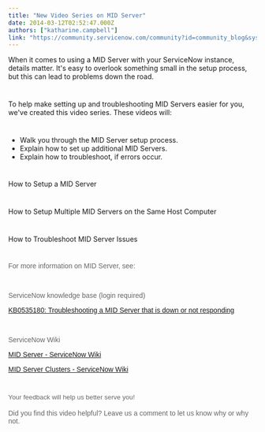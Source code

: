 ```yaml
---
title: "New Video Series on MID Server"
date: 2014-03-12T02:52:47.000Z
authors: ["katharine.campbell"]
link: "https://community.servicenow.com/community?id=community_blog&sys_id=a87dae29dbd0dbc01dcaf3231f9619a7"
---
```

<p class="p1">When it comes to using a MID Server with your ServiceNow instance, details matter. It's easy to overlook something small in the setup process, but this can lead to problems down the road.</p><p class="p2" style="min-height: 8pt; height: 8pt; padding: 0px;">  </p><p class="p1">To help make setting up and troubleshooting MID <span class="s1">Servers </span>easier for you, we've created this video series. These videos will:</p><p class="p2" style="min-height: 8pt; height: 8pt; padding: 0px;">  </p><ul><li>Walk you through the MID <span class="s1">Server</span> setup process.</li><li>Explain how to <span class="s1">set up</span> additional MID <span class="s1">Servers</span>.</li><li><span class="s1">Explain</span> how to troubleshoot<span class="s1">, </span>if errors occur.</li></ul><p style="min-height: 8pt; height: 8pt; padding: 0px;">  </p><p>How to Setup a MID Server</p><p></p><p style="min-height: 8pt; height: 8pt; padding: 0px;">  </p><p>How to Setup Multiple MID Servers on the Same Host Computer</p><p></p><p style="min-height: 8pt; height: 8pt; padding: 0px;">  </p><p>How to Troubleshoot MID Server Issues</p><p></p><p style="min-height: 8pt; height: 8pt; padding: 0px;">  </p><p class="p1" style="font-family: arial, sans-serif; color: #666666;"><span class="s1" style="font-weight: inherit; font-style: inherit; font-family: inherit;">For more information on MID Server, see:</span></p><p class="p1" style="font-family: arial, sans-serif; color: #666666;"><span class="s1" style="font-weight: inherit; font-style: inherit; font-family: inherit;"><br/></span></p><p class="p1" style="font-family: arial, sans-serif; color: #666666;"><span class="s1" style="font-weight: inherit; font-style: inherit; font-family: inherit;">ServiceNow knowledge base (login required) </span></p><p class="p1" style="font-family: arial, sans-serif; color: #666666;"><span class="s1" style="font-weight: inherit; font-style: inherit; font-family: inherit;"><span class="s1"><a title="k-external-small" class="jive-link-external-small" href="https://hi.service-now.com/kb_view.do?sysparm_article=KB0535180&amp;ni.dependent.topic=kb_knowledge.category&amp;sysparm_category=&amp;sysparm_ck=75515f83001b19445c9a4a0d77470aec4720de641a67e3f63658de69809e4910a0d67a25&amp;sysparm_nameofstack=&amp;sysparm_product=&amp;sysparm_search=KB0535180&amp;sysparm_topic=" rel="nofollow" target="_blank">KB0535180: Troubleshooting a MID Server that is down or not responding</a></span></span></p><p class="p1" style="font-family: arial, sans-serif; color: #666666;"><span class="s1" style="font-weight: inherit; font-style: inherit; font-family: inherit;"><br/></span></p><p class="p1" style="font-family: arial, sans-serif; color: #666666;"><span class="s1" style="font-weight: inherit; font-style: inherit; font-family: inherit;">ServiceNow Wiki</span></p><p class="p1" style="font-family: arial, sans-serif; color: #666666;"><a title="k-external-small" class="jive-link-external-small" href="http://wiki.servicenow.com/index.php?title=MID_Server" rel="nofollow" target="_blank">MID Server - ServiceNow Wiki</a></p><p class="p1" style="font-family: arial, sans-serif; color: #666666;"><a title="k-external-small" class="jive-link-external-small" href="https://wiki.servicenow.com/index.php?title=MID_Server_Clusters" rel="nofollow" target="_blank">MID Server Clusters - ServiceNow Wiki</a></p><p class="p1" style="min-height: 8pt; height: 8pt; padding: 0px; font-family: arial, sans-serif; color: #666666;">  </p><p class="p1" style="font-family: arial, sans-serif; color: #666666;"><span style="font-family: inherit; font-style: inherit; font-weight: inherit; font-size: 10pt; line-height: 1.5em;">Your feedback will help us better serve you!</span></p><p class="p1" style="font-family: arial, sans-serif; color: #666666;"><span class="s1" style="font-weight: inherit; font-style: inherit; font-family: inherit;">Did you find this video helpful? Leave us a comment to let us know why or why not.</span></p>